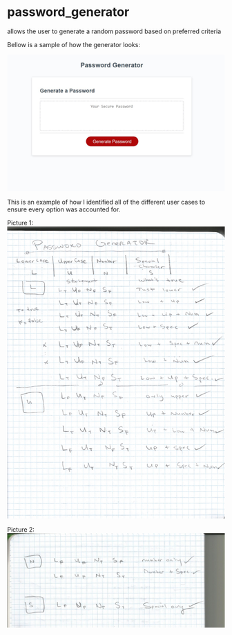 # password_generator
allows the user to generate a random password based on preferred criteria 

Bellow is a sample of how the generator looks:

![sample_1](Demo_pics/sample_1.JPG?raw=true "Password Generator 1")

This is an example of how I identified all of the different user cases to ensure every option was accounted for.

Picture 1:
![notebook_password](Demo_pics/notebook_password.jpeg?raw=true "Notebook work 1")

Picture 2:
![notebook_password2](Demo_pics/notebook_password2.jpeg?raw=true "Notebook work 2")
